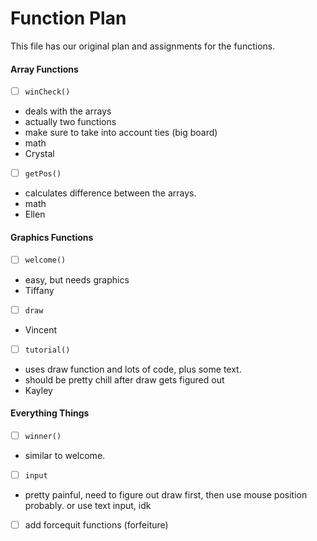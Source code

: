# Function Plan 
This file has our original plan and assignments for the functions.
#### Array Functions
- [ ] ```winCheck()```
- deals with the arrays
- actually two functions
- make sure to take into account ties (big board)
- math
- Crystal
- [ ] ```getPos()```
- calculates difference between the arrays.
- math
- Ellen
#### Graphics Functions
- [ ] ```welcome()```
- easy, but needs graphics
- Tiffany
- [ ] ```draw```
- Vincent
- [ ] ```tutorial()```
- uses draw function and lots of code, plus some text.
- should be pretty chill after draw gets figured out
- Kayley
#### Everything Things
- [ ] ```winner()```
- similar to welcome.
- [ ] ```input```
- pretty painful, need to figure out draw first, then use mouse position probably. or use text input, idk
- [ ] add forcequit functions (forfeiture)